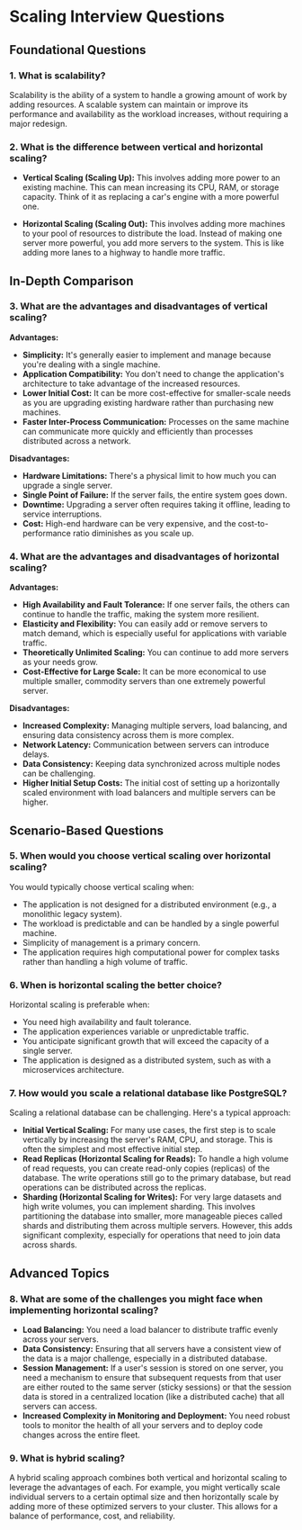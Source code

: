 # Scaling Interview Questions

## Foundational Questions

### 1. What is scalability?

Scalability is the ability of a system to handle a growing amount of work by adding resources. A scalable system can maintain or improve its performance and availability as the workload increases, without requiring a major redesign.

### 2. What is the difference between vertical and horizontal scaling?

*   **Vertical Scaling (Scaling Up):** This involves adding more power to an existing machine. This can mean increasing its CPU, RAM, or storage capacity. Think of it as replacing a car's engine with a more powerful one.

*   **Horizontal Scaling (Scaling Out):** This involves adding more machines to your pool of resources to distribute the load. Instead of making one server more powerful, you add more servers to the system. This is like adding more lanes to a highway to handle more traffic.

## In-Depth Comparison

### 3. What are the advantages and disadvantages of vertical scaling?

**Advantages:**

*   **Simplicity:** It's generally easier to implement and manage because you're dealing with a single machine.
*   **Application Compatibility:** You don't need to change the application's architecture to take advantage of the increased resources.
*   **Lower Initial Cost:** It can be more cost-effective for smaller-scale needs as you are upgrading existing hardware rather than purchasing new machines.
*   **Faster Inter-Process Communication:** Processes on the same machine can communicate more quickly and efficiently than processes distributed across a network.

**Disadvantages:**

*   **Hardware Limitations:** There's a physical limit to how much you can upgrade a single server.
*   **Single Point of Failure:** If the server fails, the entire system goes down.
*   **Downtime:** Upgrading a server often requires taking it offline, leading to service interruptions.
*   **Cost:** High-end hardware can be very expensive, and the cost-to-performance ratio diminishes as you scale up.

### 4. What are the advantages and disadvantages of horizontal scaling?

**Advantages:**

*   **High Availability and Fault Tolerance:** If one server fails, the others can continue to handle the traffic, making the system more resilient.
*   **Elasticity and Flexibility:** You can easily add or remove servers to match demand, which is especially useful for applications with variable traffic.
*   **Theoretically Unlimited Scaling:** You can continue to add more servers as your needs grow.
*   **Cost-Effective for Large Scale:** It can be more economical to use multiple smaller, commodity servers than one extremely powerful server.

**Disadvantages:**

*   **Increased Complexity:** Managing multiple servers, load balancing, and ensuring data consistency across them is more complex.
*   **Network Latency:** Communication between servers can introduce delays.
*   **Data Consistency:** Keeping data synchronized across multiple nodes can be challenging.
*   **Higher Initial Setup Costs:** The initial cost of setting up a horizontally scaled environment with load balancers and multiple servers can be higher.

## Scenario-Based Questions

### 5. When would you choose vertical scaling over horizontal scaling?

You would typically choose vertical scaling when:

*   The application is not designed for a distributed environment (e.g., a monolithic legacy system).
*   The workload is predictable and can be handled by a single powerful machine.
*   Simplicity of management is a primary concern.
*   The application requires high computational power for complex tasks rather than handling a high volume of traffic.

### 6. When is horizontal scaling the better choice?

Horizontal scaling is preferable when:

*   You need high availability and fault tolerance.
*   The application experiences variable or unpredictable traffic.
*   You anticipate significant growth that will exceed the capacity of a single server.
*   The application is designed as a distributed system, such as with a microservices architecture.

### 7. How would you scale a relational database like PostgreSQL?

Scaling a relational database can be challenging. Here's a typical approach:

*   **Initial Vertical Scaling:** For many use cases, the first step is to scale vertically by increasing the server's RAM, CPU, and storage. This is often the simplest and most effective initial step.
*   **Read Replicas (Horizontal Scaling for Reads):** To handle a high volume of read requests, you can create read-only copies (replicas) of the database. The write operations still go to the primary database, but read operations can be distributed across the replicas.
*   **Sharding (Horizontal Scaling for Writes):** For very large datasets and high write volumes, you can implement sharding. This involves partitioning the database into smaller, more manageable pieces called shards and distributing them across multiple servers. However, this adds significant complexity, especially for operations that need to join data across shards.

## Advanced Topics

### 8. What are some of the challenges you might face when implementing horizontal scaling?

*   **Load Balancing:** You need a load balancer to distribute traffic evenly across your servers.
*   **Data Consistency:** Ensuring that all servers have a consistent view of the data is a major challenge, especially in a distributed database.
*   **Session Management:** If a user's session is stored on one server, you need a mechanism to ensure that subsequent requests from that user are either routed to the same server (sticky sessions) or that the session data is stored in a centralized location (like a distributed cache) that all servers can access.
*   **Increased Complexity in Monitoring and Deployment:** You need robust tools to monitor the health of all your servers and to deploy code changes across the entire fleet.

### 9. What is hybrid scaling?

A hybrid scaling approach combines both vertical and horizontal scaling to leverage the advantages of each. For example, you might vertically scale individual servers to a certain optimal size and then horizontally scale by adding more of these optimized servers to your cluster. This allows for a balance of performance, cost, and reliability.

